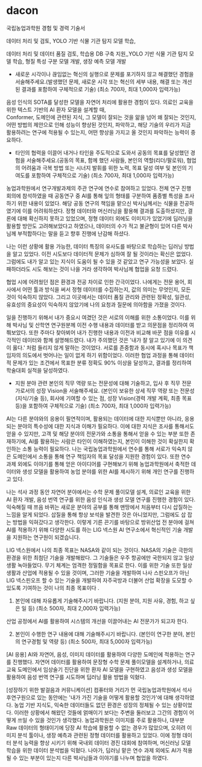 # dacon


국립농업과학원 경험 및 경력 기술서

데이터 처리 및 검토, YOLO 기반 식물 기관 탐지 모델 학습,


데이터 처리 및 데이터 품질 검토, 학습용 DB 구축 지원,,YOLO 기반 식물 기관 탐지 모델 학습, 형질 특성 구분 모델 개발, 생장 예측 모델 개발 



- 새로운 시각이나 끊임없는 혁신의 실행으로 문제를 포기하지 않고 해결했던 경험을 서술해주세요.(발생했던 문제, 새로운 시각 또는 혁신의 세부 내용, 해결 또는 개선된 결과를 포함하여 구체적으로 기술) (최소 700자, 최대 1,000자 입력가능)

음성 인식의 SOTA를 달성한 모델을 자연어 처리에 활용한 경험이 있다. 의료인 교육을 위한 텍스트 기반의 AI 환자 모델을 설계할 때,  
Conformer, 도메인에 관련된 지식, 그 모델이 잘되는 것을 앎을 넘어 왜 잘되는 것인지, 어떤 방법의 제안으로 인해 성능이 향상된 것인지, 파악하고, 해당 기술의 우리가 지금 활용하려는 연구에 적용될 수 있는지, 어떤 향상을 가지고 올 것인지 파악하는 능력이 중요하다.


- 타인의 협력을 이끌어 내거나 타인을 주도적으로 도와서 공동의 목표를 달성했던 경험을 서술해주세요.(공동의 목표, 함께 했던 사람들, 본인의 역할(리더/팔로워), 협업의 어려움과 극복 방법 또는 시너지 발휘를 위한 노력, 목표 달성 여부 및 본인의 기여도를 포함하여 구체적으로 기술) (최소 700자, 최대 1,000자 입력가능)

 농업과학원에서 연구개발과제의 주관 연구에 연수로 참여하고 있었다. 전체 연구 진행 회의에 참석하였을 때 공동연구 중 AI를 통해 잎의 형태를 구분하여 품종별 특성을 조사하기 위한 내용이 있었다. 해당 공동 연구의 책임을 맡으신 박사님께서는 식물을 전공하였기에 이를 어려워하셨다. 정형 데이터와 머신러닝을 활용해 결과를 도출하셨지만, 결론에 대해 확신하지 못하고 있었으며, 정형 데이터 외에도 이미지가 있었기에 딥러닝을 활용할 방안도 고려해보았다고 하였으나, 데이터의 수가 적고 불균형이 있어 다른 박사님께 부적합하다는 말을 듣고 향후 진행에 난감해 하셨다.

 나는 이런 상황에 활용 가능한, 데이터 특징의 유사도를 바탕으로 학습하는 딥러닝 방법을 알고 있었다. 이전 시도보다 데이터적 문제가 심하여 잘 될 것이라는 확신은 없었다. 그럼에도 내가 알고 있는 지식이 도움이 될 수 있을 것 같았고 연구 가능성을 보았다. 실패하더라도 시도 해보는 것이 나을 거라 생각하여 박사님께 협업을 요청 드렸다.
 
협업 시에 어려웠던 점은 환경과 전공 차이로 인한 간극이었다. 나에게는 전문 용어, 회사에서 어떤 툴과 방식을 써서 정형 데이터를 수집하는지, 값의 의미는 무엇인지, 모든 것이 익숙하지 않았다. 그리고 이곳에서는 데이터 품질 관리와 관련된 정확성, 일관성, 유효성의 중요성이 익숙하지 않았기에 나의 요청과 질문에 의아함을 가졌을 것이다.
 
일을 진행하기 위해서 내가 중요시 여겼던 것은 서로의 이해를 위한 소통이었다. 이를 위해 박사님 및 산학연 연구원분께 이전 수행 내용과 데이터를 받고 의문점을 정리하여 여쭤보았다. 또한 주마다 찾아뵈어 내가 진행한 내용과 이전과 비교해 바꾼 점을 이유를 시각적인 데이터와 함께 설명해드렸다. 내가 주의했던 것은 '내가 잘 알고 있기에 이 의견이 옳다.' 처럼 들리지 않게 말하는 것이었다. 서로를 존중함과 동시에 혹시나 목표가 책임자의 의도에서 벗어나는 일이 없게 하기 위함이었다. 이러한 협업 과정을 통해 데이터적 문제가 있는 조건에서 목표한 분류 정확도 90% 이상을 달성하고, 결과를 정리하여 학술대회 실적을 달성하였다. 
 


- 지원 분야 관련 본인의 직무 역량 또는 전문성에 대해 기술하고, 입사 후 직무 전문가로서의 성장 Vision을 서술해주세요.
(본인이 보유한 상세 직무 역량 또는 전문성(지식/기술 등), 회사에 기여할 수 있는 점, 성장 Vision(경력 개발 계획, 최종 목표 등)을 포함하여 구체적으로 기술) 
(최소 700자, 최대 1,000자 입력가능)

 AI는 다른 분야와의 응용이 필연적이며, 활용되는 데이터에 대한 지식뿐만 아니라, 응용되는 분야의 특수성에 대한 지식과 이해가 필요하다. 이에 대한 지식은 조사를 통해서도 얻을 수 있지만, 고객 및 해당 분야의 전문가와 소통을 통해서 얻을 수 있는 부분 또한 존재하기에, AI를 활용하는 사람은 타인이 이해하였는지, 본인이 이해한 것이 확실한지 확인하는 소통 능력이 필요하다. 
 나는 국립농업과학원에서 연수를 통해 서로가 익숙치 않은 도메인에서 소통을 통해 연구 책임자의 목표 달성을 지원한 경험이 있다. 또한 연수 과제 외에도 이야기를 통해 얻은 아이디어를 구현해보기 위해 농업과학원에서 축적한 데이터와 생성 모델을 활용하여 농업 분야를 위한 AI를 제시하기 위해 개인 연구를 진행하고 있다.

 나는 석사 과정 동안 자연어 분야에서는 수학 문제 풀이모델 설계, 의료인 교육을 위한 AI 환자 개발, 음성 번역 연구를 위한 음성 인식과 생성 모델 연구를 진행한 경험이 있다. 익숙해질 때 쯔음 바뀌는 새로운 분야의 공부를 통해 맨땅에서 처음부터 다시 삽질하는 느낌을 알게 되었다. 삽질을 통해 항상 보석을 발견한 것은 아니었지만, 그럼에도 삽 잡는 방법을 익혀갔다고 생각한다. 이렇게 기른 끈기를 바탕으로 방위산업 전 분야에 걸쳐 AI를 적용하기 위해 다양한 시도를 하는 LIG 넥스원 AI 연구소에서 혁신적인 기술 개발을 지원하는 연구원이 되겠습니다.

 LIG 넥스원에서 나의 최종 목표는 NASA와 같이 되는 것이다. NASA의 기술은 극한의 환경을 위한 최첨단 기술을 개발해왔다. 그 기술들은 우주 항공에만 국한되지 않고 일상생활 녹아들었다. 무기 체계는 엄격한 정밀함을 목표로 한다. 이를 위한 기술 또한 일상생활과 산업에 적용될 수 있을 것이며, 그러한 기술을 개발하여 나사 스핀오프가 아닌 LIG 넥스핀오프 할 수 있는 기술을 개발하여 자주국방과 더불어 산업 확장을 도모할 수 있도록 기여하는 것이 나의 최종 목표이다 .




1. 본인에 대해 자유롭게 기술해주시기 바랍니다. (지원 분야, 지원 사유, 경험, 하고 싶은 일 등) (최소 500자, 최대 2,000자 입력가능)

산업 공정에서 AI를 활용하여 시스템의 개선을 이끌어내는 AI 전문가가 되고자 한다. 


2. 본인이 수행한 연구 내용에 대해 기술해주시기 바랍니다. (본인이 연구한 분야, 본인의 연구경험 및 역량 등) (최소 500자, 최대 5,000자 입력가능)

[AI 응용]
AI와 자연어, 음성, 이미지 데이터를 활용하여 다양한 도메인에 적용하는 연구를 진행했다. 자연어 데이터를 활용하여 문장형 수학 문제 풀이모델을 설계하거나, 의료 교육 도메인에서 임상술기 진단을 위한 환자 AI 모델을 구현하였고 음성과 생성 모델을 활용하여 음성 번역 연구를 시도하며 딥러닝 활용 방법을 익혔다.


[성장하기 위한 발걸음과 커뮤니케이션] 
컴퓨터와 거리가 먼 국립농업과학원에서 석사후연구원으로 있는 동안에는 '내가 가진 기술을 어떻게 활용할 것인가'에 대해 생각하였다. 농업 기반 지식도, 익숙한 데이터들도 없던 환경은 성장의 정체될 수 있는 상황이었다. 이러한 상황에서 해왔던 것들에 얽매이기 보다는 주변을 둘러보고 그간의 경험이 어떻게 쓰일 수 있을 것인가 생각했다. 
농업과학원은 이미지를 주로 활용하나, 대부분 Raw 데이터의 형태이기에 당장 AI 학습에 활용할 수 없는 경우가 많았으며, 오히려 이미지 분석 툴이나, 생장 예측과 관련된 정형 데이터를 활용하고 있었다. 이에 정형 데이터 분석 능력을 향상 시키기 위해 국내외 데이터 경진 대회에 참여하며, 머신러닝 모델 학습을 위한 데이터 분석법을 익혔다. 나아가, 딥러닝 맡은 연수 과제 외에도 AI가 적용될 수 있는 부분이 있는지 다른 박사님들과 이야기를 나누며 협업을 하였다.  

